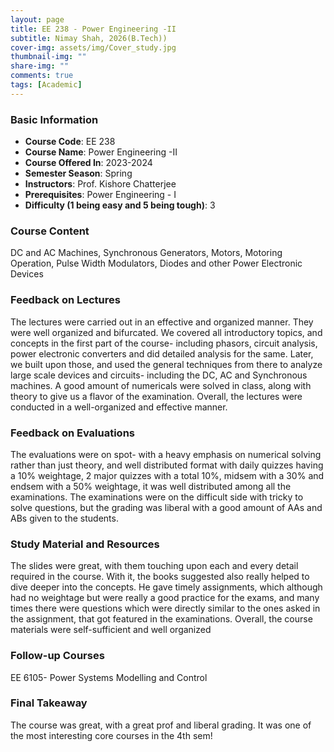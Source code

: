 ```yaml
---
layout: page
title: EE 238 - Power Engineering -II
subtitle: Nimay Shah, 2026(B.Tech))
cover-img: assets/img/Cover_study.jpg
thumbnail-img: ""
share-img: ""
comments: true
tags: [Academic]
---
```


### Basic Information

- **Course Code**: EE 238
- **Course Name**: Power Engineering -II
- **Course Offered In**: 2023-2024
- **Semester Season**: Spring
- **Instructors**: Prof. Kishore Chatterjee
- **Prerequisites**: Power Engineering - I
- **Difficulty (1 being easy and 5 being tough)**: 3

### Course Content
DC and AC Machines, Synchronous Generators, Motors, Motoring Operation, Pulse Width Modulators, Diodes and other Power Electronic Devices

### Feedback on Lectures
The lectures were carried out in an effective and organized manner. They were well organized and bifurcated. We covered all introductory topics, and concepts in the first part of the course- including phasors, circuit analysis, power electronic converters and did detailed analysis for the same. Later, we built upon those, and used the general techniques from there to analyze large scale devices and circuits- including the DC, AC and Synchronous machines. A good amount of numericals were solved in class, along with theory to give us a flavor of the examination. Overall, the lectures were conducted in a well-organized and effective manner.

### Feedback on Evaluations
The evaluations were on spot- with a heavy emphasis on numerical solving rather than just theory, and well distributed format with daily quizzes having a 10% weightage, 2 major quizzes with a total 10%, midsem with a 30% and endsem with a 50% weightage, it was well distributed among all the examinations. The examinations were on the difficult side with tricky to solve questions, but the grading was liberal with a good amount of AAs and ABs given to the students.

### Study Material and Resources
The slides were great, with them touching upon each and every detail required in the course. With it, the books suggested also really helped to dive deeper into the concepts. He gave timely assignments, which although had no weightage but were really a good practice for the exams, and many times there were questions which were directly similar to the ones asked in the assignment, that got featured in the examinations. Overall, the course materials were self-sufficient and well organized

### Follow-up Courses
EE 6105- Power Systems Modelling and Control


### Final Takeaway
The course was great, with a great prof and liberal grading. It was one of the most interesting core courses in the 4th sem!

